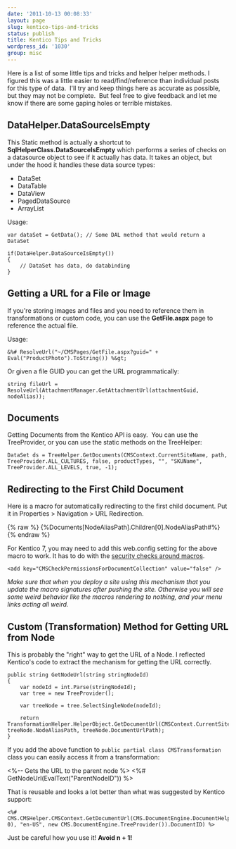 ```yaml
---
date: '2011-10-13 00:08:33'
layout: page
slug: kentico-tips-and-tricks
status: publish
title: Kentico Tips and Tricks
wordpress_id: '1030'
group: misc
---
```


Here is a list of some little tips and tricks and helper helper methods. I figured this was a little easier to read/find/reference than individual posts for this type of data.  I'll try and keep things here as accurate as possible, but they may not be complete.  But feel free to give feedback and let me know if there are some gaping holes or terrible mistakes.

## DataHelper.DataSourceIsEmpty

This Static method is actually a shortcut to **SqlHelperClass.DataSourceIsEmpty** which performs a series of checks on a datasource object to see if it actually has data. It takes an object, but under the hood it handles these data source types:

- DataSet
- DataTable
- DataView
- PagedDataSource
- ArrayList

Usage:

    var dataSet = GetData(); // Some DAL method that would return a DataSet
    
    if(DataHelper.DataSourceIsEmpty())
    {
        // DataSet has data, do databinding
    }


## Getting a URL for a File or Image

If you're storing images and files and you need to reference them in transformations or custom code, you can use the **GetFile.aspx** page to reference the actual file.

Usage:

    &%# ResolveUrl("~/CMSPages/GetFile.aspx?guid=" + Eval("ProductPhoto").ToString()) %&gt;

Or given a file GUID you can get the URL programmatically:
    
    string fileUrl = ResolveUrl(AttachmentManager.GetAttachmentUrl(attachmentGuid, nodeAlias));


## Documents

Getting Documents from the Kentico API is easy.  You can use the TreeProvider, or you can use the static methods on the TreeHelper:

    DataSet ds = TreeHelper.GetDocuments(CMSContext.CurrentSiteName, path, TreeProvider.ALL_CULTURES, false, productTypes, "", "SKUName", TreeProvider.ALL_LEVELS, true, -1);


## Redirecting to the First Child Document

Here is a macro for automatically redirecting to the first child document.  Put it in Properties > Navigation > URL Redirection.

{% raw %}
	{%Documents[NodeAliasPath].Children[0].NodeAliasPath#%}
{% endraw %}

For Kentico 7, you may need to add this web.config setting for the above macro to work.  It has to do with the [security checks around macros](http://devnet.kentico.com/forums?forumid=68&threadid=42978).

	<add key="CMSCheckPermissionsForDocumentCollection" value="false" />

*Make sure that when you deploy a site using this mechanism that you update the macro signatures after pushing the site. Otherwise you will see some weird behavior like the macros rendering to nothing, and your menu links acting all weird.*

## Custom (Transformation) Method for Getting URL from Node

This is probably the "right" way to get the URL of a Node.  I reflected Kentico's code to extract the mechanism for getting the URL correctly.

	public string GetNodeUrl(string stringNodeId)
    {
        var nodeId = int.Parse(stringNodeId);
        var tree = new TreeProvider();

        var treeNode = tree.SelectSingleNode(nodeId);

        return TransformationHelper.HelperObject.GetDocumentUrl(CMSContext.CurrentSiteName, treeNode.NodeAliasPath, treeNode.DocumentUrlPath);
    }

If you add the above function to `public partial class CMSTransformation` class you can easily access it from a transformation:

<%-- Gets the URL to the parent node %>
<%# GetNodeUrl(EvalText("ParentNodeID")) %>

That is reusable and looks a lot better than what was suggested by Kentico support:

	<%# CMS.CMSHelper.CMSContext.GetDocumentUrl(CMS.DocumentEngine.DocumentHelper.GetDocument(CMS.GlobalHelper.ValidationHelper.GetInteger(Eval("NodeParentID"), 0), "en-US", new CMS.DocumentEngine.TreeProvider()).DocumentID) %>

Just be careful how you use it!  **Avoid n + 1!**